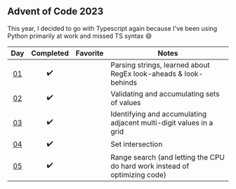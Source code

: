 ## Advent of Code 2023

This year, I decided to go with Typescript again because I've been using Python primarily at work and missed TS syntax :smile:

|         Day         |     Completed      | Favorite | Notes                                                              |
| :-----------------: | :----------------: | :------: | ------------------------------------------------------------------ |
| [01](src/day-01.ts) | :heavy_check_mark: |          | Parsing strings, learned about RegEx look-aheads & look-behinds    |
| [02](src/day-02.ts) | :heavy_check_mark: |          | Validating and accumulating sets of values                         |
| [03](src/day-03.ts) | :heavy_check_mark: |          | Identifying and accumulating adjacent multi-digit values in a grid |
| [04](src/day-04.ts) | :heavy_check_mark: |          | Set intersection |
| [05](src/day-05.ts) | :heavy_check_mark: |          | Range search (and letting the CPU do hard work instead of optimizing code) |